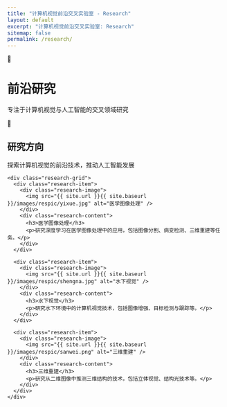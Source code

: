 ```yaml
---
title: "计算机视觉前沿交叉实验室 - Research"
layout: default
excerpt: "计算机视觉前沿交叉实验室: Research"
sitemap: false
permalink: /research/
---
```


<div class="col-sm-12">
  <!-- 英雄区域 -->
  <div class="research-hero">
    <div class="research-hero-content">
      <div class="research-hero-icon">🔬</div>
      <h1 class="research-title">前沿研究</h1>
      <p class="research-subtitle">专注于计算机视觉与人工智能的交叉领域研究</p>
    </div>
  </div>

  <!-- 研究方向 -->
  <div class="research-section">
    <div class="section-header">
      <div class="section-icon">🎯</div>
      <div>
        <h2 class="section-title">研究方向</h2>
        <p class="section-description">探索计算机视觉的前沿技术，推动人工智能发展</p>
      </div>
    </div>
    
    <div class="research-grid">
      <div class="research-item">
        <div class="research-image">
          <img src="{{ site.url }}{{ site.baseurl }}/images/respic/yixue.jpg" alt="医学图像处理" />
        </div>
        <div class="research-content">
          <h3>医学图像处理</h3>
          <p>研究深度学习在医学图像处理中的应用，包括图像分割、病变检测、三维重建等任务。</p>
        </div>
      </div>
      
      <div class="research-item">
        <div class="research-image">
          <img src="{{ site.url }}{{ site.baseurl }}/images/respic/shengna.jpg" alt="水下视觉" />
        </div>
        <div class="research-content">
          <h3>水下视觉</h3>
          <p>研究水下环境中的计算机视觉技术，包括图像增强、目标检测与跟踪等。</p>
        </div>
      </div>
      
      <div class="research-item">
        <div class="research-image">
          <img src="{{ site.url }}{{ site.baseurl }}/images/respic/sanwei.png" alt="三维重建" />
        </div>
        <div class="research-content">
          <h3>三维重建</h3>
          <p>研究从二维图像中推测三维结构的技术，包括立体视觉、结构光技术等。</p>
        </div>
      </div>
    </div>
  </div>
</div>


